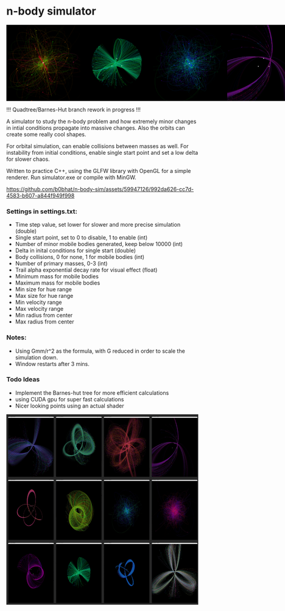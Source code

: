 # n-body simulator
<div style="display: flex;">
<img src="pics/yellow.png" alt="image" width="200" height="200">
<img src="pics/green.png" alt="image" width="200" height="200">
<img src="pics/blue.png" alt="image" width="200" height="200">
<img src="pics/purple.png" alt="image" width="200" height="200">
</div>

!!! Quadtree/Barnes-Hut branch rework in progress !!!

A simulator to study the n-body problem and how extremely minor changes in intial conditions propagate into massive changes.
 Also the orbits can create some really cool shapes.

For orbital simulation, can enable collisions between masses as well.
For instability from initial conditions, enable single start point and set a low delta for slower chaos.

Written to practice C++, using the GLFW library with OpenGL for a simple renderer.
Run simulator.exe or compile with MinGW.

https://github.com/b0bhat/n-body-sim/assets/59947126/992da626-cc7d-4583-b607-a844f949f998


### Settings in settings.txt:
- Time step value, set lower for slower and more precise simulation (double)
- Single start point, set to 0 to disable, 1 to enable (int)
- Number of minor mobile bodies generated, keep below 10000 (int)
- Delta in inital conditions for single start (double)
- Body collisions, 0 for none, 1 for mobile bodies (int)
- Number of primary masses, 0-3 (int)
- Trail alpha exponential decay rate for visual effect (float) 
- Minimum mass for mobile bodies
- Maximum mass for mobile bodies
- Min size for hue range
- Max size for hue range
- Min velocity range
- Max velocity range
- Min radius from center
- Max radius from center

### Notes:
- Using Gmm/r^2 as the formula, with G reduced in order to scale the simulation down.
- Window restarts after 3 mins.

### Todo Ideas
- Implement the Barnes-hut tree for more efficient calculations
- using CUDA gpu for super fast calculations
- Nicer looking points using an actual shader

<img src="pics/preview.png" alt="image" height="500">
